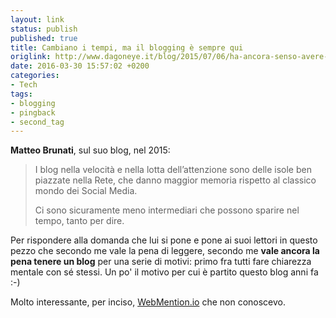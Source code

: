 ```yaml
---
layout: link
status: publish
published: true
title: Cambiano i tempi, ma il blogging è sempre qui
origlink: http://www.dagoneye.it/blog/2015/07/06/ha-ancora-senso-avere-un-blog-forse-si-pingback-webmentions-e-vrm/
date: 2016-03-30 15:57:02 +0200
categories:
- Tech
tags:
- blogging
- pingback
- second_tag
---
```


**Matteo Brunati**, sul suo blog, nel 2015:

> I blog nella velocità e nella lotta dell’attenzione sono delle isole ben piazzate nella Rete, che danno maggior memoria rispetto al classico mondo dei Social Media.
>
> Ci sono sicuramente meno intermediari che possono sparire nel tempo, tanto per dire.

Per rispondere alla domanda che lui si pone e pone ai suoi lettori in questo pezzo che secondo me vale la pena di leggere, secondo me **vale ancora la pena tenere un blog** per una serie di motivi: primo fra tutti fare chiarezza mentale con sé stessi. Un po' il motivo per cui è partito questo blog anni fa :-)

Molto interessante, per inciso, [WebMention.io](https://webmention.io/) che non conoscevo.
